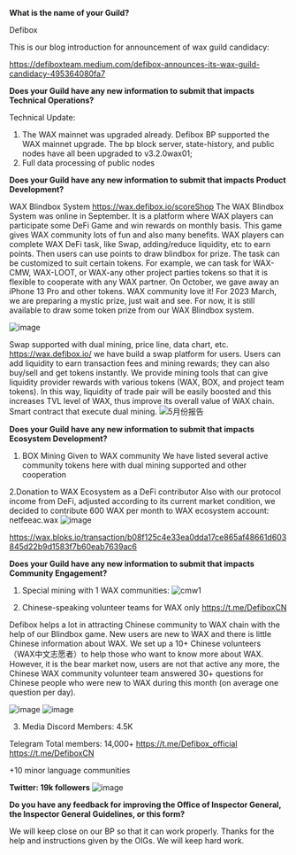 **What is the name of your Guild?**

Defibox

This is our blog introduction for announcement of wax guild candidacy:

https://defiboxteam.medium.com/defibox-announces-its-wax-guild-candidacy-495364080fa7

**Does your Guild have any new information to submit that impacts Technical Operations?**

Technical Update:

1. The WAX mainnet was upgraded already. Defibox BP supported the WAX mainnet upgrade. The bp block server, state-history, and public nodes have all been upgraded to v3.2.0wax01;
2. Full data processing of public nodes



**Does your Guild have any new information to submit that impacts Product Development?**

WAX Blindbox System
https://wax.defibox.io/scoreShop
The WAX Blindbox System was online in September. It is a platform where WAX players can participate some DeFi Game and win rewards on monthly basis. This game gives WAX community lots of fun and also many benefits. WAX players can complete WAX DeFi task, like Swap, adding/reduce liquidity, etc to earn points. Then users can use points to draw blindbox for prize. The task can be customized to suit certain tokens. For example, we can task for WAX-CMW, WAX-LOOT, or WAX-any other project parties tokens so that it is flexible to cooperate with any WAX partner.
On October, we gave away an iPhone 13 Pro and other tokens. WAX community love it! For 2023 March, we are preparing a mystic prize, just wait and see. For now, it is still available to draw some token prize from our WAX Blindbox system.

![image](https://user-images.githubusercontent.com/93515916/221778066-74856251-ef66-4dce-a5b9-eec796bcd4d6.png)


Swap supported with dual mining, price line, data chart, etc.
https://wax.defibox.io/
we have build a swap platform for users. Users can add liquidity to earn transaction fees and mining rewards; they can also buy/sell and get tokens instantly. We provide mining tools that can give liquidity provider rewards with various tokens (WAX, BOX, and project team tokens). In this way, liquidity of trade pair will be easily boosted and this increases TVL level of WAX, thus improve its overall value of WAX chain. Smart contract that execute dual mining.
![5月份报告](https://github.com/DefiboxTeam/waxguilds/assets/93515916/3b163397-c2b6-481b-b1e0-24109154c9cf)




**Does your Guild have any new information to submit that impacts Ecosystem Development?**
1. BOX Mining Given to WAX community
We have listed several active community tokens here with dual mining supported and other cooperation	


2.Donation to WAX Ecosystem as a DeFi contributor
Also with our protocol income from DeFi, adjusted according to its current market condition, we decided to contribute 600 WAX per month to WAX ecosystem account: netfeeac.wax
![image](https://github.com/DefiboxTeam/waxguilds/assets/93515916/62e5da9e-792d-4a2d-9f2d-a3c60f9e954b)

https://wax.bloks.io/transaction/b08f125c4e33ea0dda17ce865af48661d603845d22b9d1583f7b60eab7639ac6



**Does your Guild have any new information to submit that impacts Community Engagement?**

1. Special mining with 1 WAX communities:
![cmw1](https://github.com/wax-office-of-inspector-general/waxguilds/assets/93515916/1df22cc3-ac2b-442e-86ba-5f9cc296bc75)


2. Chinese-speaking volunteer teams for WAX only
https://t.me/DefiboxCN


Defibox helps a lot in attracting Chinese community to WAX chain with the help of our Blindbox game. New users are new to WAX and there is little Chinese information about WAX. We set up a 10+ Chinese volunteers （WAX中文志愿者）to help those who want to know more about WAX. However, it is the bear market now, users are not that active any more, the Chinese WAX community volunteer team answered 30+ questions for Chinese people who were new to WAX during this month (on average one question per day).

![image](https://user-images.githubusercontent.com/93515916/204255617-9a5307ba-ab5f-486d-a1dc-f3825dc362ab.png)
![image](https://user-images.githubusercontent.com/93515916/204255643-dc4fdf88-15a1-4f6d-9e02-2e7bc691d2ce.png)

3. Media
Discord
Members: 4.5K

Telegram
Total members: 14,000+
https://t.me/Defibox_official
https://t.me/DefiboxCN

+10 minor language communities

**Twitter: 19k followers**
![image](https://github.com/DefiboxTeam/waxguilds/assets/93515916/419c22ea-0f06-4ac4-9b6f-e20f7bedc996)




**Do you have any feedback for improving the Office of Inspector General, the Inspector General Guidelines, or this form?**

We will keep close on our BP so that it can work properly. Thanks for the help and instructions given by the OIGs. We will keep hard work.
